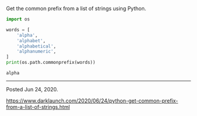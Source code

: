 Get the common prefix from a list of strings using Python.

```python
import os

words = [
    'alpha',
    'alphabet',
    'alphabetical',
    'alphanumeric',
]
print(os.path.commonprefix(words))
```

`alpha`

---

Posted Jun 24, 2020.

https://www.darklaunch.com/2020/06/24/python-get-common-prefix-from-a-list-of-strings.html